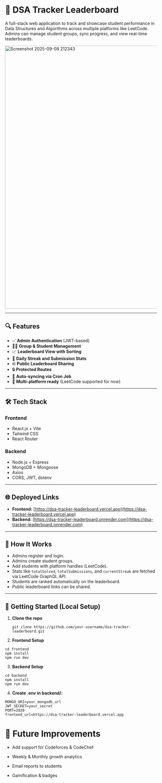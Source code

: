 # 🧠 DSA Tracker Leaderboard

A full-stack web application to track and showcase student performance in Data Structures and Algorithms across multiple platforms like LeetCode. Admins can manage student groups, sync progress, and view real-time leaderboards.


<img width="1919" height="868" alt="Screenshot 2025-09-08 212343" src="https://github.com/user-attachments/assets/087e1741-40d8-4e02-8359-caeec7bcd7ec" />


---

## 🔍 Features

- ✅ **Admin Authentication** (JWT-based)
- 🧑‍🏫 **Group & Student Management**
- 📈 **Leaderboard View with Sorting**
- 🧮 **Daily Streak and Submission Stats**
- 🌐 **Public Leaderboard Sharing**
- 🔒 **Protected Routes**
- 🔄 **Auto-syncing via Cron Job**
- 🧠 **Multi-platform ready** (LeetCode supported for now)

---

## 🛠️ Tech Stack

### Frontend
- React.js + Vite
- Tailwind CSS
- React Router

### Backend
- Node.js + Express
- MongoDB + Mongoose
- Axios
- CORS, JWT, dotenv

---

## 🌐 Deployed Links

- **Frontend:** [https://dsa-tracker-leaderboard.vercel.app](https://dsa-tracker-leaderboard.vercel.app)
- **Backend:** [https://dsa-tracker-leaderboard.onrender.com](https://dsa-tracker-leaderboard.onrender.com)

---

## 🧪 How It Works

- Admins register and login.
- Admins create student groups.
- Add students with platform handles (LeetCode).
- Stats like `totalSolved`, `totalSubmissions`, and `currentStreak` are fetched via LeetCode GraphQL API.
- Students are ranked automatically on the leaderboard.
- Public leaderboard links can be shared.

---

## 🚀 Getting Started (Local Setup)

1. **Clone the repo**

   ```
   git clone https://github.com/your-username/dsa-tracker-leaderboard.git
   ```

2. **Frontend Setup**
```
cd frontend
npm install
npm run dev
```
3. **Backend Setup**

```
cd backend
npm install
npm run dev
```

4. **Create .env in backend/:**
```
MONGO_URI=your_mongodb_url
JWT_SECRET=your_secret
PORT=2020
frontend_url=https://dsa-tracker-leaderboard.vercel.app
```

# 📅 Future Improvements

- Add support for Codeforces & CodeChef

- Weekly & Monthly growth analytics

- Email reports to students

- Gamification & badges

